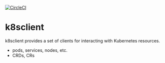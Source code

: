 [![CircleCI](https://circleci.com/gh/giantswarm/k8sclient.svg?&style=shield)](https://circleci.com/gh/giantswarm/k8sclient)

# k8sclient

k8sclient provides a set of clients for interacting with Kubernetes resources.

* pods, services, nodes, etc.
* CRDs, CRs
